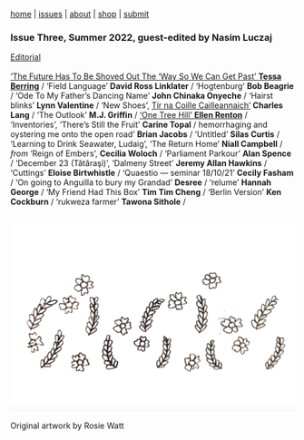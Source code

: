 [home](index.md) | [issues](issues.md) | [about](about.md)  |  [shop](shop.md)  |  [submit](submit.md)

### Issue Three, Summer 2022, guest-edited by Nasim Luczaj

[Editorial](editorial3.md) <br>
<br>
[‘The Future Has To Be Shoved Out The ‘Way So We Can Get Past’ **Tessa Berring**](berring.md) / ‘Field Language’ **David Ross Linklater** / ‘Hogtenburg‘ **Bob Beagrie** / ‘Ode To My Father’s Dancing Name’ **John Chinaka Onyeche** / ‘Hairst blinks’ **Lynn Valentine** / ‘New Shoes’, [Tír na Coille Cailleannaich’](poems/lang.md) **Charles Lang** / ‘The Outlook’ **M.J. Griffin** / [‘One Tree Hill’ **Ellen Renton**](renton.md) / ‘Inventories’, ’There’s Still the Fruit’ **Carine Topal** / hemorrhaging and oystering me onto the open road’ **Brian Jacobs** / ‘Untitled’ **Silas Curtis** / ‘Learning to Drink Seawater, Ludaig’, ‘The Return Home’ **Niall Campbell** / *from* ‘Reign of Embers’, **Cecilia Woloch** / ‘Parliament Parkour’ **Alan Spence** / ‘December 23 (Tătăraşi)’, ‘Dalmeny Street’ **Jeremy Allan Hawkins** / ‘Cuttings’ **Eloise Birtwhistle** / ‘Quaestio — seminar 18/10/21’ **Cecily Fasham** / ‘On going to Anguilla to bury my Grandad’ **Desree** / ‘relume’ **Hannah George** / ‘My Friend Had This Box’ **Tim Tim Cheng** / ‘Berlin Version’ **Ken Cockburn** / ‘rukweza farmer’  **Tawona Sithole** /

<p align="center">
​ <img src="wg3bk.png" alt="Issue 3" width="800"/>

Original artwork by Rosie Watt

